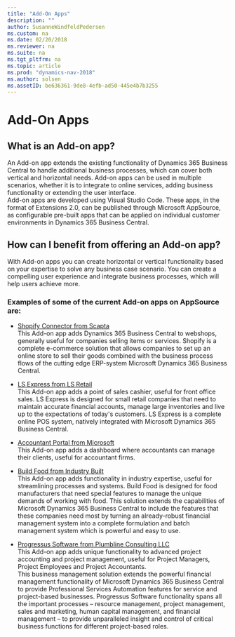 ```yaml
---
title: "Add-On Apps"
description: ""
author: SusanneWindfeldPedersen
ms.custom: na
ms.date: 02/20/2018
ms.reviewer: na
ms.suite: na
ms.tgt_pltfrm: na
ms.topic: article
ms.prod: "dynamics-nav-2018"
ms.author: solsen
ms.assetID: be636361-9de8-4efb-ad50-445e4b7b3255
---
```


# Add-On Apps

## What is an Add-on app? 
An Add-on app extends the existing functionality of Dynamics 365 Business Central to handle additional business processes, which can cover both vertical and horizontal needs. Add-on apps can be used in multiple scenarios, whether it is to integrate to online services, adding business functionality or extending the user interface.  
Add-on apps are developed using Visual Studio Code. These apps, in the format of Extensions 2.0, can be published through Microsoft AppSource, as configurable pre-built apps that can be applied on individual customer environments in Dynamics 365 Business Central.  

<!-- INSERT VIDEO: 
Objective: Introducing add on apps (modern tools, integration points, rich base, “easy to publish”) 
New video that needs to be created -->
 
## How can I benefit from offering an Add-on app? 
With Add-on apps you can create horizontal or vertical functionality based on your expertise to solve any business case scenario. You can create a compelling user experience and integrate business processes, which will help users achieve more. 

### Examples of some of the current Add-on apps on AppSource are:  
- [Shopify Connector from Scapta]()  
    This Add-on app adds Dynamics 365 Business Central to webshops, generally useful for companies selling items or services. Shopify is a complete e-commerce solution that allows companies to set up an online store to sell their goods combined with the business process flows of the cutting edge ERP-system Microsoft Dynamics 365 Business Central. 
 
- [LS Express from LS Retail]()  
    This Add-on app adds a point of sales cashier, useful for front office sales. LS Express is designed for small retail companies that need to maintain accurate financial accounts, manage large inventories and live up to the expectations of today's customers. LS Express is a complete online POS system, natively integrated with Microsoft Dynamics 365 Business Central.  
 
- [Accountant Portal from Microsoft]() <!--   [Symbol] Note: Waiting on input from Christian Baek -->  
    This Add-on app adds a dashboard where accountants can manage their clients, useful for accountant firms. 
 
- [Build Food from Industry Built]()  
    This Add-on app adds functionality in industry expertise, useful for streamlining processes and systems. 
    Build Food is designed for food manufacturers that need special features to manage the unique demands of working with food. This solution extends the capabilities of Microsoft Dynamics 365 Business Central to include the features that these companies need most by turning an already-robust financial management system into a complete formulation and batch management system which is powerful and easy to use.  
 
- [Progressus Software from Plumbline Consulting LLC]()  
    This Add-on app adds unique functionality to advanced project accounting and project management, useful for Project Managers, Project Employees and Project Accountants.  
    This business management solution extends the powerful financial management functionality of Microsoft Dynamics 365 Business Central to provide Professional Services Automation features for service and project-based businesses. Progressus Software functionality spans all the important processes – resource management, project management, sales and marketing, human capital management, and financial management – to provide unparalleled insight and control of critical business functions for different project-based roles. 


